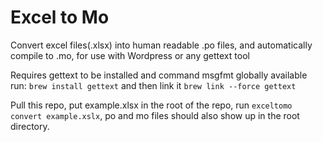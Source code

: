 # Excel to Mo
Convert excel files(.xlsx) into human readable .po files, and automatically compile to .mo, for use with Wordpress or any gettext tool

Requires gettext to be installed and command msgfmt globally available run: `brew install gettext` and then link it `brew link --force gettext`

Pull this repo, put example.xlsx in the root of the repo, run `exceltomo convert example.xslx`, po and mo files should also show up in the root directory.